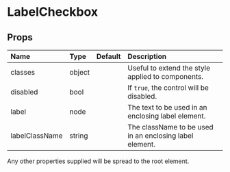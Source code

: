 # LabelCheckbox



## Props
| Name | Type | Default | Description |
|:-----|:-----|:--------|:------------|
| classes | object |  | Useful to extend the style applied to components. |
| disabled | bool |  | If `true`, the control will be disabled. |
| label | node |  | The text to be used in an enclosing label element. |
| labelClassName | string |  | The className to be used in an enclosing label element. |

Any other properties supplied will be spread to the root element.

